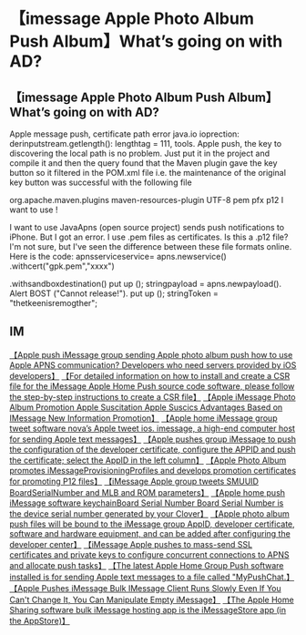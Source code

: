 # 【imessage Apple Photo Album Push Album】What’s going on with AD?

## 【imessage Apple Photo Album Push Album】What’s going on with AD?

Apple message push, certificate path error java.io ioprection: derinputstream.getlength(): lengthtag = 111, tools.
Apple push, the key to discovering the local path is no problem. Just put it in the project and compile it and then the query found that the Maven plugin gave the key button so it filtered in the POM.xml file i.e. the maintenance of the original key button was successful with the following file

org.apache.maven.plugins maven-resources-plugin UTF-8 pem pfx p12 I want to use !


I want to use
JavaApns (open source project) sends push notifications to iPhone.
But I got an error.
I use .pem files as certificates. Is this a .p12 file? I'm not sure, but I've seen the difference between these file formats online.
Here is the code:
apnsserviceservice=
apns.newservice()
.withcert("gpk.pem","xxxx")

.withsandboxdestination()
  put up ();
stringpayload = apns.newpayload(). Alert BOST ("Cannot release!"). put up ();
stringToken = "thetkeenisremogther";

## IM

[【Apple push iMessage group sending Apple photo album push how to use Apple APNS communication? Developers who need servers provided by iOS developers】](https://imessageee.github.io/pic/IMEAXXX.png)
[【For detailed information on how to install and create a CSR file for the iMessage Apple Home Push source code software, please follow the step-by-step instructions to create a CSR file】](https://imessageee.github.io/pic/IMEAXXX.png)
[【Apple iMessage Photo Album Promotion Apple Suscitation Apple Suscics Advantages Based on IMessage New Information Promotion】](https://imessageee.github.io/pic/IMEAXXX.png)
[【Apple home iMessage group tweet software nova’s Apple tweet ios. imessage, a high-end computer host for sending Apple text messages】](https://imessageee.github.io/pic/IMEAXXX.png)
[【Apple pushes group iMessage to push the configuration of the developer certificate, configure the APPID and push the certificate; select the AppID in the left column】](https://imessageee.github.io/pic/IMEAXXX.png)
[【Apple Photo Album promotes iMessageProvisioningProfiles and develops promotion certificates for promoting P12 files】](https://imessageee.github.io/pic/IMEAXXX.png)
[【iMessage Apple group tweets SMUUID BoardSerialNumber and MLB and ROM parameters】](https://imessageee.github.io/pic/IMEAXXX.png)
[【Apple home push iMessage software keychainBoard Serial Number Board Serial Number is the device serial number generated by your Clover】](https://imessageee.github.io/pic/IMEAXXX.png)
[【Apple photo album push files will be bound to the iMessage group AppID, developer certificate, software and hardware equipment, and can be added after configuring the developer center】](https://imessageee.github.io/pic/IMEAXXX.png)
[【iMessage Apple pushes to mass-send SSL certificates and private keys to configure concurrent connections to APNS and allocate push tasks】](https://imessageee.github.io/pic/IMEAXXX.png)
[【The latest Apple Home Group Push software installed is for sending Apple text messages to a file called "MyPushChat.】](https://imessageee.github.io/pic/IMEAXXX.png)
[【Apple Pushes iMessage Bulk IMessage Client Runs Slowly Even If You Can't Change It, You Can Manipulate Empty iMessage】](https://imessageee.github.io/pic/IMEAXXX.png)
[【The Apple Home Sharing software bulk iMessage hosting app is the iMessageStore app (in the AppStore)】](https://imessageee.github.io/pic/IMEAXXX.png)